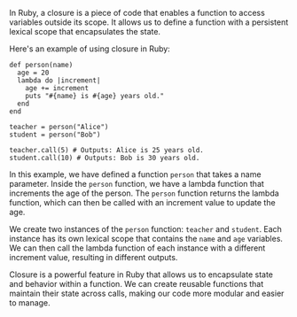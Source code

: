 In Ruby, a closure is a piece of code that enables a function to access variables outside its scope. It allows us to define a function with a persistent lexical scope that encapsulates the state.

Here's an example of using closure in Ruby:

```
def person(name)
  age = 20
  lambda do |increment|
    age += increment
    puts "#{name} is #{age} years old."
  end
end

teacher = person("Alice")
student = person("Bob")

teacher.call(5) # Outputs: Alice is 25 years old.
student.call(10) # Outputs: Bob is 30 years old.
```

In this example, we have defined a function `person` that takes a name parameter. Inside the `person` function, we have a lambda function that increments the age of the person. The `person` function returns the lambda function, which can then be called with an increment value to update the age.

We create two instances of the `person` function: `teacher` and `student`. Each instance has its own lexical scope that contains the `name` and `age` variables. We can then call the lambda function of each instance with a different increment value, resulting in different outputs.

Closure is a powerful feature in Ruby that allows us to encapsulate state and behavior within a function. We can create reusable functions that maintain their state across calls, making our code more modular and easier to manage.